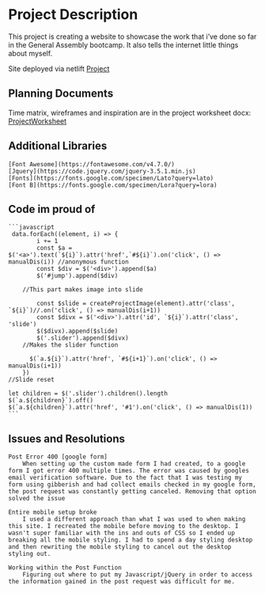 
# Project Description 

This project is creating a website to showcase the work that i’ve done so far in the General Assembly bootcamp. It also tells the internet little things about myself.

Site deployed via netlift
    [Project](https://ebsonari.netlify.app/)
## Planning Documents

Time matrix, wireframes and inspiration are in the project worksheet docx:
[ProjectWorksheet](Project%20Worksheet.docx)

## Additional Libraries
    [Font Awesome](https://fontawesome.com/v4.7.0/)
    [Jquery](https://code.jquery.com/jquery-3.5.1.min.js)
    [Fonts](https://fonts.google.com/specimen/Lato?query=lato)
    [Font B](https://fonts.google.com/specimen/Lora?query=lora)

## Code im proud of
    ```javascript
     data.forEach((element, i) => {
            i += 1
            const $a = $('<a>').text(`${i}`).attr('href',`#${i}`).on('click', () => manualDis(i)) //anonymous function
            const $div = $('<div>').append($a)
            $('#jump').append($div)

        //This part makes image into slide
           
            const $slide = createProjectImage(element).attr('class', `${i}`)//.on('click', () => manualDis(i+1))
            const $divx = $('<div>').attr('id', `${i}`).attr('class', 'slide')
            $($divx).append($slide)
            $('.slider').append($divx)
        //Makes the slider function
    
          $(`a.${i}`).attr('href', `#${i+1}`).on('click', () => manualDis(i+1))
        })
    //Slide reset
    
    let children = $('.slider').children().length
    $(`a.${children}`).off()
    $(`a.${children}`).attr('href', '#1').on('click', () => manualDis(1))
    ```
## Issues and Resolutions
    Post Error 400 [google form]
        When setting up the custom made form I had created, to a google form I got error 400 multiple times. The error was caused by googles email verification software. Due to the fact that I was testing my form using gibberish and had collect emails checked in my google form, the post request was constantly getting canceled. Removing that option solved the issue

    Entire mobile setup broke
        I used a different approach than what I was used to when making this site. I recreated the mobile before moving to the desktop. I wasn't super familiar with the ins and outs of CSS so I ended up breaking all the mobile styling. I had to spend a day styling desktop and then rewriting the mobile styling to cancel out the desktop styling out.

    Working within the Post Function
        Figuring out where to put my Javascript/jQuery in order to access the information gained in the post request was difficult for me.
